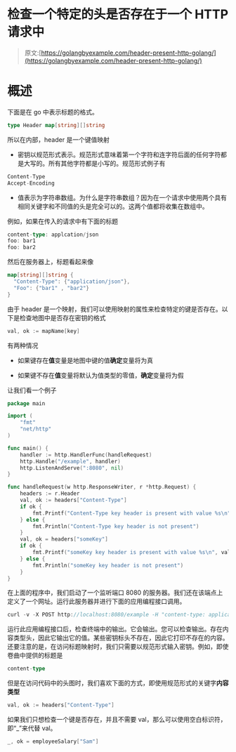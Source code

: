 # 检查一个特定的头是否存在于一个 HTTP 请求中

> 原文:[https://golangbyexample.com/header-present-http-golang/](https://golangbyexample.com/header-present-http-golang/)

# **概述**

下面是在 go 中表示标题的格式。

```go
type Header map[string][]string
```

所以在内部，header 是一个键值映射

*   密钥以规范形式表示。规范形式意味着第一个字符和连字符后面的任何字符都是大写的。所有其他字符都是小写的。规范形式例子有

```go
Content-Type
Accept-Encoding
```

*   值表示为字符串数组。为什么是字符串数组？因为在一个请求中使用两个具有相同关键字和不同值的头是完全可以的。这两个值都将收集在数组中。

例如，如果在传入的请求中有下面的标题

```go
content-type: applcation/json
foo: bar1
foo: bar2
```

然后在服务器上，标题看起来像

```go
map[string][]string {
  "Content-Type": {"application/json"},
  "Foo": {"bar1" , "bar2"}
}
```

由于 header 是一个映射，我们可以使用映射的属性来检查特定的键是否存在。以下是检查地图中是否存在密钥的格式

```go
val, ok := mapName[key]
```

有两种情况

*   如果键存在**值**变量是地图中键的值**确定**变量将为真

*   如果键不存在**值**变量将默认为值类型的零值，**确定**变量将为假

让我们看一个例子

```go
package main

import (
    "fmt"
    "net/http"
)

func main() {
    handler := http.HandlerFunc(handleRequest)
    http.Handle("/example", handler)
    http.ListenAndServe(":8080", nil)
}

func handleRequest(w http.ResponseWriter, r *http.Request) {
    headers := r.Header
    val, ok := headers["Content-Type"]
    if ok {
        fmt.Printf("Content-Type key header is present with value %s\n", val)
    } else {
        fmt.Println("Content-Type key header is not present")
    }
    val, ok = headers["someKey"]
    if ok {
        fmt.Printf("someKey key header is present with value %s\n", val)
    } else {
        fmt.Println("someKey key header is not present")
    }
}
```

在上面的程序中，我们启动了一个监听端口 8080 的服务器。我们还在该端点上定义了一个网址。运行此服务器并进行下面的应用编程接口调用。

```go
curl -v -X POST http://localhost:8080/example -H "content-type: application/json" 
```

运行此应用编程接口后，检查终端中的输出。它会输出。您可以检查输出。存在内容类型头，因此它输出它的值。某些密钥标头不存在，因此它打印不存在的内容。还要注意的是，在访问标题映射时，我们只需要以规范形式输入密钥。例如，即使卷曲中提供的标题是

```go
content-type
```

但是在访问代码中的头图时，我们喜欢下面的方式，即使用规范形式的关键字**内容类型**

```go
val, ok := headers["Content-Type"]
```

如果我们只想检查一个键是否存在，并且不需要 val，那么可以使用空白标识符，即“_”来代替 val。

```go
_, ok = employeeSalary["Sam"]
```